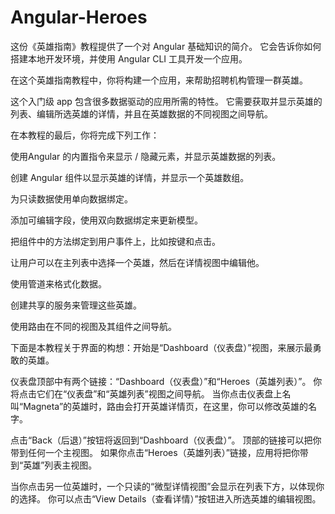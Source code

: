 # Angular-Heroes
这份《英雄指南》教程提供了一个对 Angular 基础知识的简介。 它会告诉你如何搭建本地开发环境，并使用 Angular CLI 工具开发一个应用。

在这个英雄指南教程中，你将构建一个应用，来帮助招聘机构管理一群英雄。

这个入门级 app 包含很多数据驱动的应用所需的特性。 它需要获取并显示英雄的列表、编辑所选英雄的详情，并且在英雄数据的不同视图之间导航。

在本教程的最后，你将完成下列工作：

使用Angular 的内置指令来显示 / 隐藏元素，并显示英雄数据的列表。

创建 Angular 组件以显示英雄的详情，并显示一个英雄数组。

为只读数据使用单向数据绑定。

添加可编辑字段，使用双向数据绑定来更新模型。

把组件中的方法绑定到用户事件上，比如按键和点击。

让用户可以在主列表中选择一个英雄，然后在详情视图中编辑他。

使用管道来格式化数据。

创建共享的服务来管理这些英雄。

使用路由在不同的视图及其组件之间导航。

下面是本教程关于界面的构想：开始是“Dashboard（仪表盘）”视图，来展示最勇敢的英雄。

仪表盘顶部中有两个链接：“Dashboard（仪表盘）”和“Heroes（英雄列表）”。 你将点击它们在“仪表盘”和“英雄列表”视图之间导航。
当你点击仪表盘上名叫“Magneta”的英雄时，路由会打开英雄详情页，在这里，你可以修改英雄的名字。

点击“Back（后退）”按钮将返回到“Dashboard（仪表盘）”。 顶部的链接可以把你带到任何一个主视图。 如果你点击“Heroes（英雄列表）”链接，应用将把你带到“英雄”列表主视图。

当你点击另一位英雄时，一个只读的“微型详情视图”会显示在列表下方，以体现你的选择。
你可以点击“View Details（查看详情）”按钮进入所选英雄的编辑视图。

